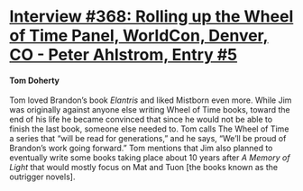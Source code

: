 # [Interview #368: Rolling up the Wheel of Time Panel, WorldCon, Denver, CO - Peter Ahlstrom, Entry #5](https://www.theoryland.com/intvmain.php?i=368#5)

#### Tom Doherty

Tom loved Brandon’s book
*Elantris*
and liked Mistborn even more. While Jim was originally against anyone else writing Wheel of Time books, toward the end of his life he became convinced that since he would not be able to finish the last book, someone else needed to. Tom calls The Wheel of Time a series that “will be read for generations,” and he says, “We’ll be proud of Brandon’s work going forward.” Tom mentions that Jim also planned to eventually write some books taking place about 10 years after
*A Memory of Light*
that would mostly focus on Mat and Tuon [the books known as the outrigger novels].


